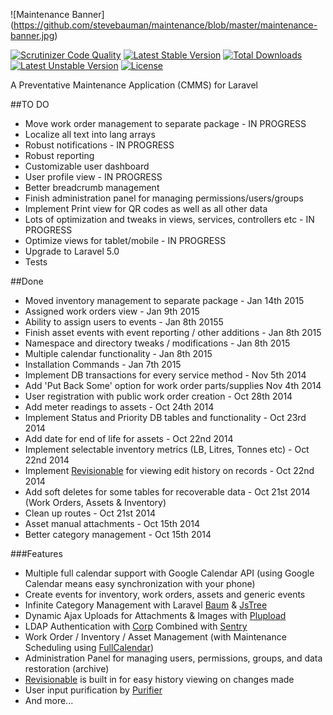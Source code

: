 ![Maintenance Banner]
(https://github.com/stevebauman/maintenance/blob/master/maintenance-banner.jpg)

[![Scrutinizer Code Quality](https://scrutinizer-ci.com/g/stevebauman/maintenance/badges/quality-score.png?b=master)](https://scrutinizer-ci.com/g/stevebauman/maintenance/?branch=master)
[![Latest Stable Version](https://poser.pugx.org/stevebauman/maintenance/v/stable.svg)](https://packagist.org/packages/stevebauman/maintenance) 
[![Total Downloads](https://poser.pugx.org/stevebauman/maintenance/downloads.svg)](https://packagist.org/packages/stevebauman/maintenance) 
[![Latest Unstable Version](https://poser.pugx.org/stevebauman/maintenance/v/unstable.svg)](https://packagist.org/packages/stevebauman/maintenance) 
[![License](https://poser.pugx.org/stevebauman/maintenance/license.svg)](https://packagist.org/packages/stevebauman/maintenance)

A Preventative Maintenance Application (CMMS) for Laravel

##TO DO
* Move work order management to separate package - IN PROGRESS
* Localize all text into lang arrays
* Robust notifications - IN PROGRESS
* Robust reporting
* Customizable user dashboard
* User profile view - IN PROGRESS
* Better breadcrumb management
* Finish administration panel for managing permissions/users/groups
* Implement Print view for QR codes as well as all other data
* Lots of optimization and tweaks in views, services, controllers etc - IN PROGRESS
* Optimize views for tablet/mobile - IN PROGRESS
* Upgrade to Laravel 5.0
* Tests

##Done
* Moved inventory management to separate package - Jan 14th 2015
* Assigned work orders view - Jan 9th 2015
* Ability to assign users to events - Jan 8th 20155
* Finish asset events with event reporting / other additions - Jan 8th 2015
* Namespace and directory tweaks / modifications - Jan 8th 2015
* Multiple calendar functionality - Jan 8th 2015
* Installation Commands - Jan 7th 2015
* Implement DB transactions for every service method - Nov 5th 2014
* Add 'Put Back Some' option for work order parts/supplies Nov 4th 2014
* User registration with public work order creation - Oct 28th 2014
* Add meter readings to assets - Oct 24th 2014
* Implement Status and Priority DB tables and functionality - Oct 23rd 2014
* Add date for end of life for assets - Oct 22nd 2014
* Implement selectable inventory metrics (LB, Litres, Tonnes etc) - Oct 22nd 2014
* Implement [Revisionable](https://github.com/VentureCraft/revisionable) for viewing edit history on records - Oct 22nd 2014
* Add soft deletes for some tables for recoverable data - Oct 21st 2014 (Work Orders, Assets & Inventory)
* Clean up routes - Oct 21st 2014
* Asset manual attachments - Oct 15th 2014
* Better category management - Oct 15th 2014

###Features
* Multiple full calendar support with Google Calendar API (using Google Calendar means easy synchronization with your phone)
* Create events for inventory, work orders, assets and generic events
* Infinite Category Management with Laravel [Baum](https://github.com/etrepat/baum) & [JsTree](https://github.com/vakata/jstree)
* Dynamic Ajax Uploads for Attachments & Images with [Plupload](https://github.com/jildertmiedema/laravel-plupload)
* LDAP Authentication with [Corp](https://github.com/stevebauman/Corp) Combined with [Sentry](https://github.com/cartalyst/sentry)
* Work Order / Inventory / Asset Management (with Maintenance Scheduling using [FullCalendar](https://github.com/arshaw/fullcalendar))
* Administration Panel for managing users, permissions, groups, and data restoration (archive)
* [Revisionable](https://github.com/VentureCraft/revisionable) is built in for easy history viewing on changes made
* User input purification by [Purifier](https://github.com/mewebstudio/Purifier)
* And more...